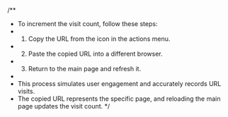 /**
 * To increment the visit count, follow these steps: 
 * 1. Copy the URL from the icon in the actions menu.
 * 2. Paste the copied URL into a different browser.
 * 3. Return to the main page and refresh it.
 * 
 * This process simulates user engagement and accurately records URL visits. 
 * The copied URL represents the specific page, and reloading the main page updates the visit count.
 */